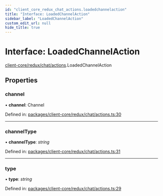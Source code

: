 ```yaml
---
id: "client_core_redux_chat_actions.loadedchannelaction"
title: "Interface: LoadedChannelAction"
sidebar_label: "LoadedChannelAction"
custom_edit_url: null
hide_title: true
---
```


# Interface: LoadedChannelAction

[client-core/redux/chat/actions](../modules/client_core_redux_chat_actions.md).LoadedChannelAction

## Properties

### channel

• **channel**: Channel

Defined in: [packages/client-core/redux/chat/actions.ts:30](https://github.com/xr3ngine/xr3ngine/blob/9d253dc38/packages/client-core/redux/chat/actions.ts#L30)

___

### channelType

• **channelType**: *string*

Defined in: [packages/client-core/redux/chat/actions.ts:31](https://github.com/xr3ngine/xr3ngine/blob/9d253dc38/packages/client-core/redux/chat/actions.ts#L31)

___

### type

• **type**: *string*

Defined in: [packages/client-core/redux/chat/actions.ts:29](https://github.com/xr3ngine/xr3ngine/blob/9d253dc38/packages/client-core/redux/chat/actions.ts#L29)
